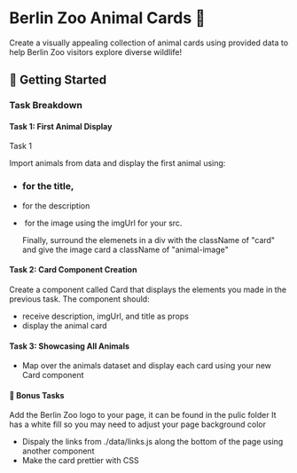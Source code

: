 # Berlin Zoo Animal Cards 🐾

Create a visually appealing collection of animal cards using provided data to help Berlin Zoo visitors explore diverse wildlife!

## 🚀 Getting Started

### Task Breakdown

#### Task 1: First Animal Display

Task 1

Import animals from data and display the first animal using:

- <h3> for the title,
- <p> for the description
- <img> for the image using the imgUrl for your src.

  Finally, surround the elemenets in a div with the className of "card" and give the image card a className of "animal-image"

#### Task 2: Card Component Creation

Create a component called Card that displays the elements you made in the previous task.
The component should:

- receive description, imgUrl, and title as props
- display the animal card

#### Task 3: Showcasing All Animals

- Map over the animals dataset and display each card using your new Card component

#### 🌟 Bonus Tasks

Add the Berlin Zoo logo to your page, it can be found in the pulic folder
It has a white fill so you may need to adjust your page background color

- Dispaly the links from ./data/links.js along the bottom of the page using another component
- Make the card prettier with CSS
